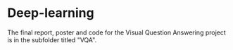 # Deep-learning
The final report, poster and code for the Visual Question Answering project is in the subfolder titled "VQA".

